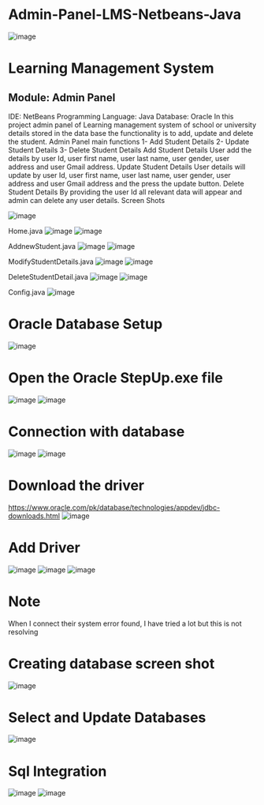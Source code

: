 # Admin-Panel-LMS-Netbeans-Java
![image](https://github.com/ARIBFIB/Admin-Panel-LMS-Netbeans-Java/assets/125716994/11f097f2-d309-4b0f-aea2-56561e3d8c5e)

# Learning Management System 
## Module: Admin Panel
IDE: NetBeans
Programming Language: Java
Database: Oracle
In this project admin panel of Learning management system of school or university details stored in the data base the functionality is to add, update and delete the student. 
Admin Panel main functions
1-	Add Student Details
2-	Update Student Details
3-	Delete Student Details
Add Student Details
User add the details by user Id, user first name, user last name, user gender, user address and user Gmail address.
Update Student Details
User details will update by user Id, user first name, user last name, user gender, user address and user Gmail address and the press the update button.
Delete Student Details
By providing the user Id all relevant data will appear and admin can delete any user details.
Screen Shots

![image](https://github.com/ARIBFIB/Admin-Panel-LMS-Netbeans-Java/assets/125716994/dfff2c9b-f215-4706-92ff-6e17cd40c298)


Home.java
 ![image](https://github.com/ARIBFIB/Admin-Panel-LMS-Netbeans-Java/assets/125716994/6e32c5b8-b423-42b3-9d40-b9ae3f0587c8)
![image](https://github.com/ARIBFIB/Admin-Panel-LMS-Netbeans-Java/assets/125716994/c1fb9ba2-7555-4463-8640-1a52de0dfc99)

 
AddnewStudent.java
 ![image](https://github.com/ARIBFIB/Admin-Panel-LMS-Netbeans-Java/assets/125716994/caee18d6-03d0-4c2d-b0b4-4ae7b6882acd)
![image](https://github.com/ARIBFIB/Admin-Panel-LMS-Netbeans-Java/assets/125716994/1ea4ce00-f5ed-47ab-bfcf-2205c8fea104)

 
ModifyStudentDetails.java
 ![image](https://github.com/ARIBFIB/Admin-Panel-LMS-Netbeans-Java/assets/125716994/14bd038d-6dfa-4241-868c-ce27ec658274)
![image](https://github.com/ARIBFIB/Admin-Panel-LMS-Netbeans-Java/assets/125716994/2cabc326-8bdd-40e8-a587-779294b5d590)

 
DeleteStudentDetail.java
 ![image](https://github.com/ARIBFIB/Admin-Panel-LMS-Netbeans-Java/assets/125716994/663444d0-b5f2-46a7-b72c-79f3b7280b2a)
![image](https://github.com/ARIBFIB/Admin-Panel-LMS-Netbeans-Java/assets/125716994/16569018-db0b-4d5e-ab68-f48ca2a67944)

 

Config.java
 ![image](https://github.com/ARIBFIB/Admin-Panel-LMS-Netbeans-Java/assets/125716994/fa04acc7-ba84-41f7-a0a0-bef2e856b29a)


# Oracle Database Setup
![image](https://github.com/ARIBFIB/Admin-Panel-LMS-Netbeans-Java/assets/125716994/01512f59-eee7-4d81-b0fa-e8af2ccb9ed4)

# Open the Oracle StepUp.exe file
![image](https://github.com/ARIBFIB/Admin-Panel-LMS-Netbeans-Java/assets/125716994/601618a1-8fed-4ba4-8385-5dcf12ff3904)
![image](https://github.com/ARIBFIB/Admin-Panel-LMS-Netbeans-Java/assets/125716994/e1a0177b-6510-40fa-8fd4-2a0e0e52e613)

# Connection with database
![image](https://github.com/ARIBFIB/Admin-Panel-LMS-Netbeans-Java/assets/125716994/d43e58d4-4f02-48a7-8b58-83a9a7a19668)
![image](https://github.com/ARIBFIB/Admin-Panel-LMS-Netbeans-Java/assets/125716994/8d9f496a-f804-4f5c-960c-038f63372434)

# Download the driver
https://www.oracle.com/pk/database/technologies/appdev/jdbc-downloads.html
![image](https://github.com/ARIBFIB/Admin-Panel-LMS-Netbeans-Java/assets/125716994/27e42859-d38a-4041-bff8-e0128ff74ec7)

# Add Driver
![image](https://github.com/ARIBFIB/Admin-Panel-LMS-Netbeans-Java/assets/125716994/316e332d-0768-4363-829c-b53fd54679c6)
![image](https://github.com/ARIBFIB/Admin-Panel-LMS-Netbeans-Java/assets/125716994/82d2370e-7ad6-4092-8c30-54331c29fd4f)
![image](https://github.com/ARIBFIB/Admin-Panel-LMS-Netbeans-Java/assets/125716994/d23797c9-90d9-4db7-8f2f-464137a3223b)

# Note
When I connect their system error found, I have tried a lot but this is not resolving

# Creating database screen shot
![image](https://github.com/ARIBFIB/Admin-Panel-LMS-Netbeans-Java/assets/125716994/bd32a993-be89-4906-87ca-e7fe1d5c4558)

# Select and Update Databases
![image](https://github.com/ARIBFIB/Admin-Panel-LMS-Netbeans-Java/assets/125716994/77f3482d-a516-4fa0-9b5f-47de65d0251e)

# Sql Integration
![image](https://github.com/ARIBFIB/Admin-Panel-LMS-Netbeans-Java/assets/125716994/fe501a75-5349-498c-acf2-dcdc50d6a0c7)
![image](https://github.com/ARIBFIB/Admin-Panel-LMS-Netbeans-Java/assets/125716994/a3d68e2e-b846-4b30-8f77-f963efb86669)

